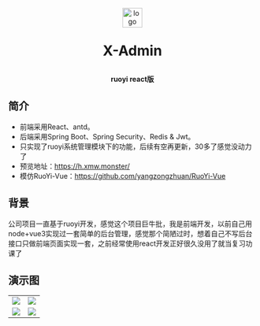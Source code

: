 <p align="center">
	<img alt="logo" style="width: 40px" src="https://h.xmw.monster/assets/x-CKzWVx8b.png">
</p>
<h1 align="center" style="margin: 30px 0 30px; font-weight: bold;">X-Admin</h1>
<h4 align="center">ruoyi react版</h4>

## 简介
* 前端采用React、antd。
* 后端采用Spring Boot、Spring Security、Redis & Jwt。
* 只实现了ruoyi系统管理模块下的功能，后续有空再更新，30多了感觉没动力了
* 预览地址：https://h.xmw.monster/
* 模仿RuoYi-Vue：https://github.com/yangzongzhuan/RuoYi-Vue

## 背景
公司项目一直基于ruoyi开发，感觉这个项目巨牛批，我是前端开发，以前自己用node+vue3实现过一套简单的后台管理，感觉那个简陋过时，想着自己不写后台接口只做前端页面实现一套，之前经常使用react开发正好很久没用了就当复习功课了

## 演示图
<table>
    <tr>
        <td><img src="https://h.xmw.monster/login.png"/></td>
        <td><img src="https://h.xmw.monster/home.png"/></td>
    </tr>
    <tr>
        <td><img src="https://h.xmw.monster/user.png"/></td>
        <td><img src="https://h.xmw.monster/user-dark.png"/></td>
    </tr>
</table>

